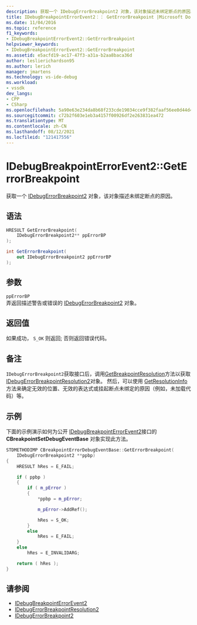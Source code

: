 ```yaml
---
description: 获取一个 IDebugErrorBreakpoint2 对象，该对象描述未绑定断点的原因。
title: IDebugBreakpointErrorEvent2：： GetErrorBreakpoint |Microsoft Docs
ms.date: 11/04/2016
ms.topic: reference
f1_keywords:
- IDebugBreakpointErrorEvent2::GetErrorBreakpoint
helpviewer_keywords:
- IDebugBreakpointErrorEvent2::GetErrorBreakpoint
ms.assetid: e5acfd19-ac17-47f3-a31a-b2aa8baca36d
author: leslierichardson95
ms.author: lerich
manager: jmartens
ms.technology: vs-ide-debug
ms.workload:
- vssdk
dev_langs:
- CPP
- CSharp
ms.openlocfilehash: 5a90e63e234da8b68f233cde19034cce9f382faaf56ee0d44d41c12275f631fc
ms.sourcegitcommit: c72b2f603e1eb3a4157f00926df2e263831ea472
ms.translationtype: MT
ms.contentlocale: zh-CN
ms.lasthandoff: 08/12/2021
ms.locfileid: "121417556"
---
```

# <a name="idebugbreakpointerrorevent2geterrorbreakpoint"></a>IDebugBreakpointErrorEvent2::GetErrorBreakpoint
获取一个 [IDebugErrorBreakpoint2](../../../extensibility/debugger/reference/idebugerrorbreakpoint2.md) 对象，该对象描述未绑定断点的原因。

## <a name="syntax"></a>语法

```cpp
HRESULT GetErrorBreakpoint( 
    IDebugErrorBreakpoint2** ppErrorBP
);
```

```csharp
int GetErrorBreakpoint( 
    out IDebugErrorBreakpoint2 ppErrorBP
);
```

## <a name="parameters"></a>参数
`ppErrorBP`\
弄返回描述警告或错误的 [IDebugErrorBreakpoint2](../../../extensibility/debugger/reference/idebugerrorbreakpoint2.md) 对象。

## <a name="return-value"></a>返回值
如果成功， `S_OK` 则返回; 否则返回错误代码。

## <a name="remarks"></a>备注
`IDebugErrorBreakpoint2`获取接口后，调用[GetBreakpointResolution](../../../extensibility/debugger/reference/idebugerrorbreakpoint2-getbreakpointresolution.md)方法以获取[IDebugErrorBreakpointResolution2](../../../extensibility/debugger/reference/idebugerrorbreakpointresolution2.md)对象。 然后，可以使用 [GetResolutionInfo](../../../extensibility/debugger/reference/idebugerrorbreakpointresolution2-getresolutioninfo.md) 方法来确定无效的位置、无效的表达式或挂起断点未绑定的原因（例如，未加载代码）等。

## <a name="example"></a>示例
下面的示例演示如何为公开 [IDebugBreakpointErrorEvent2](../../../extensibility/debugger/reference/idebugbreakpointerrorevent2.md)接口的 **CBreakpointSetDebugEventBase** 对象实现此方法。

```cpp
STDMETHODIMP CBreakpointErrorDebugEventBase::GetErrorBreakpoint(
    IDebugErrorBreakpoint2 **ppbp)
{
    HRESULT hRes = E_FAIL;

    if ( ppbp )
    {
        if ( m_pError )
        {
            *ppbp = m_pError;

            m_pError->AddRef();

            hRes = S_OK;
        }
        else
            hRes = E_FAIL;
    }
    else
        hRes = E_INVALIDARG;

    return ( hRes );
}
```

## <a name="see-also"></a>请参阅
- [IDebugBreakpointErrorEvent2](../../../extensibility/debugger/reference/idebugbreakpointerrorevent2.md)
- [IDebugErrorBreakpointResolution2](../../../extensibility/debugger/reference/idebugerrorbreakpointresolution2.md)
- [IDebugErrorBreakpoint2](../../../extensibility/debugger/reference/idebugerrorbreakpoint2.md)
